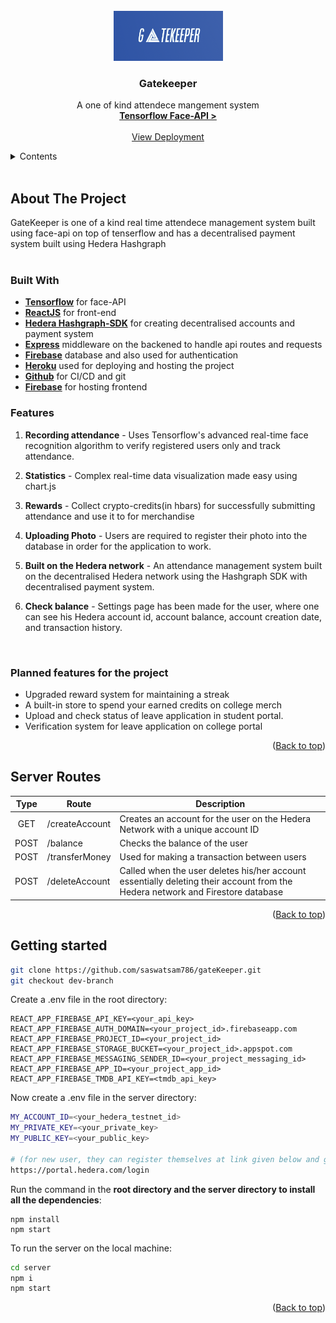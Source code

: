 <!-- PROJECT LOGO -->
<br>
<div align="center">
  <a href="#">
    <img src="src/Utilities/Logo.png" alt="GateKeeper Logo" width="175" height="80">
  </a>

  <h3 align="center">Gatekeeper</h3>

  <p align="center">
   A one of kind attendece mangement system
    <br />
    <a href="https://justadudewhohacks.github.io/face-api.js/docs/index.html"><strong>Tensorflow Face-API ></strong></a>
    <br />
    <br />
    <a target="_blank" href="https://gatekeeper-2a20c.web.app/">View Deployment</a>
  </p>
</div>

<!-- TABLE OF CONTENTS -->
<details>
  <summary>Contents</summary>
  <ol>
    <li>
      <a href="#about-the-project">About The Project
      </a>
      <ul>
        <li><a href="#built-with">Built With</a></li>
        <li><a href="#features">Features</a></li>
        <li><a href="#planned-features-for-the-project">Planned Features</a></li>
      </ul>
    </li>
    <li>
       <a href="#server-routes">Server routes</a>
    </li>
    <li>
      <a href="#getting-started">Getting Started</a>
    </li>
  </ol>
</details>

<br/>

<!-- ABOUT THE PROJECT -->

## About The Project

GateKeeper is one of a kind real time attendece management system built using face-api on top of tenserflow and has a decentralised payment system built using Hedera Hashgraph
<br/><br/>

### Built With

- **[Tensorflow](https://justadudewhohacks.github.io/face-api.js/docs/index.html)** for face-API
- **[ReactJS](https://reactjs.org/docs/getting-started.html)** for front-end
- **[Hedera Hashgraph-SDK](https://docs.hedera.com/guides/)** for creating decentralised accounts and payment system
- **[Express](https://expressjs.com/)** middleware on the backened to handle api routes and requests
- **[Firebase](https://firebase.google.com/)** database and also used for authentication
- **[Heroku](https://www.heroku.com/)** used for deploying and hosting the project
- **[Github](https://github.com/)** for CI/CD and git
- **[Firebase](https://firebase.google.com/)** for hosting frontend
  <br/>

### Features

1. **Recording attendance** - Uses Tensorflow's advanced real-time face recognition algorithm to verify registered users only and track attendance.

2. **Statistics** - Complex real-time data visualization made easy using chart.js

3. **Rewards** - Collect crypto-credits(in hbars) for successfully submitting attendance and use it to for merchandise

4. **Uploading Photo** - Users are required to register their photo into the database in order for the application to work.

5. **Built on the Hedera network** - An attendance management system built on the decentralised Hedera network using the Hashgraph SDK with decentralised payment system.

6. **Check balance** - Settings page has been made for the user, where one can see his Hedera account id, account balance, account creation date, and transaction history.

<br/>

### Planned features for the project

- Upgraded reward system for maintaining a streak
- A built-in store to spend your earned credits on college merch
- Upload and check status of leave application in student portal.
- Verification system for leave application on college portal

<p align="right">(<a href="#">Back to top</a>)</p>

<!-- ## Currently working on

1. xyz
2. abc -->

## Server Routes

| Type | Route          | Description                                                                                                                    |
| :--: | -------------- | ------------------------------------------------------------------------------------------------------------------------------ |
| GET  | /createAccount | Creates an account for the user on the Hedera Network with a unique account ID                                                 |
| POST | /balance       | Checks the balance of the user                                                                                                 |
| POST | /transferMoney | Used for making a transaction between users                                                                                    |
| POST | /deleteAccount | Called when the user deletes his/her account essentially deleting their account from the Hedera network and Firestore database |

<p align="right">(<a href="#">Back to top</a>)</p>

## Getting started

```bash
git clone https://github.com/saswatsam786/gateKeeper.git
git checkout dev-branch
```

Create a .env file in the root directory:

```
REACT_APP_FIREBASE_API_KEY=<your_api_key>
REACT_APP_FIREBASE_AUTH_DOMAIN=<your_project_id>.firebaseapp.com
REACT_APP_FIREBASE_PROJECT_ID=<your_project_id>
REACT_APP_FIREBASE_STORAGE_BUCKET=<your_project_id>.appspot.com
REACT_APP_FIREBASE_MESSAGING_SENDER_ID=<your_project_messaging_id>
REACT_APP_FIREBASE_APP_ID=<your_project_app_id>
REACT_APP_FIREBASE_TMDB_API_KEY=<tmdb_api_key>
```

Now create a .env file in the server directory:

```bash
MY_ACCOUNT_ID=<your_hedera_testnet_id>
MY_PRIVATE_KEY=<your_private_key>
MY_PUBLIC_KEY=<your_public_key>

# (for new user, they can register themselves at link given below and get the above credentials)
https://portal.hedera.com/login
```

Run the command in the **root directory and the server directory to install all the dependencies**:

```
npm install
npm start
```

To run the server on the local machine:

```bash
cd server
npm i
npm start
```

<p align="right">(<a href="#">Back to top</a>)</p>
